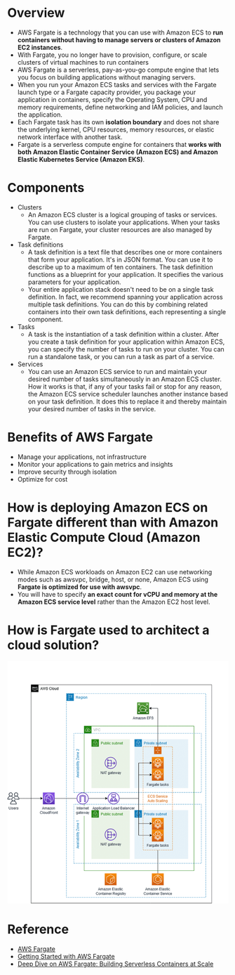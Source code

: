 # Overview
+ AWS Fargate is a technology that you can use with Amazon ECS to **run containers without having to manage servers or clusters of Amazon EC2 instances**.
+ With Fargate, you no longer have to provision, configure, or scale clusters of virtual machines to run containers
+ AWS Fargate is a serverless, pay-as-you-go compute engine that lets you focus on building applications without managing servers.
+ When you run your Amazon ECS tasks and services with the Fargate launch type or a Fargate capacity provider, you package your application in containers, specify the Operating System, CPU and memory requirements, define networking and IAM policies, and launch the application.
+ Each Fargate task has its own **isolation boundary** and does not share the underlying kernel, CPU resources, memory resources, or elastic network interface with another task. 
+ Fargate is a serverless compute engine for containers that **works with both Amazon Elastic Container Service (Amazon ECS) and Amazon Elastic Kubernetes Service (Amazon EKS)**.
# Components
+ Clusters
    + An Amazon ECS cluster is a logical grouping of tasks or services. You can use clusters to isolate your applications. When your tasks are run on Fargate, your cluster resources are also managed by Fargate.
+ Task definitions
    + A task definition is a text file that describes one or more containers that form your application. It's in JSON format. You can use it to describe up to a maximum of ten containers. The task definition functions as a blueprint for your application. It specifies the various parameters for your application.
    + Your entire application stack doesn't need to be on a single task definition. In fact, we recommend spanning your application across multiple task definitions. You can do this by combining related containers into their own task definitions, each representing a single component.
+ Tasks
    + A task is the instantiation of a task definition within a cluster. After you create a task definition for your application within Amazon ECS, you can specify the number of tasks to run on your cluster. You can run a standalone task, or you can run a task as part of a service.
+ Services
    + You can use an Amazon ECS service to run and maintain your desired number of tasks simultaneously in an Amazon ECS cluster. How it works is that, if any of your tasks fail or stop for any reason, the Amazon ECS service scheduler launches another instance based on your task definition. It does this to replace it and thereby maintain your desired number of tasks in the service.
# Benefits of AWS Fargate
+ Manage your applications, not infrastructure
+ Monitor your applications to gain metrics and insights
+ Improve security through isolation
+ Optimize for cost
# How is deploying Amazon ECS on Fargate different than with Amazon Elastic Compute Cloud (Amazon EC2)?
+ While Amazon ECS workloads on Amazon EC2 can use networking modes such as awsvpc, bridge, host, or none, Amazon ECS using **Fargate is optimized for use with awsvpc**.
+ You will have to specify **an exact count for vCPU and memory at the Amazon ECS service level** rather than the Amazon EC2 host level.
# How is Fargate used to architect a cloud solution?

![aws_fargate](./images/aws_fargate.png)

# Reference
+ [AWS Fargate](https://docs.aws.amazon.com/AmazonECS/latest/userguide/what-is-fargate.html)
+ [Getting Started with AWS Fargate](https://explore.skillbuilder.aws/learn/course/13380/getting-started-with-aws-fargate)
+ [Deep Dive on AWS Fargate: Building Serverless Containers at Scale](https://explore.skillbuilder.aws/learn/course/103/deep-dive-on-aws-fargate-building-serverless-containers-at-scale)